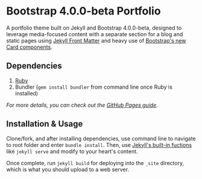 # Bootstrap 4.0.0-beta Portfolio
A portfolio theme built on Jekyll and Bootstrap 4.0.0-beta, designed to leverage media-focused content with a separate section for a blog and static pages using [Jekyll Front Matter](https://jekyllrb.com/docs/frontmatter/) and heavy use of [Bootstrap's new Card components](https://getbootstrap.com/docs/4.0/components/card/).

## Dependencies
1) [Ruby](https://www.ruby-lang.org/en/downloads/)
2) Bundler (`gem install bundler` from command line once Ruby is installed)

*For more details, you can check out the [GitHub Pages guide](https://help.github.com/articles/setting-up-your-github-pages-site-locally-with-jekyll/).*

## Installation & Usage
Clone/fork, and after installing dependencies, use command line to navigate to root folder and enter `bundle install`. Then, use [Jekyll's built-in fuctions](https://jekyllrb.com/docs/usage/) like `jekyll serve`  and modify to your heart's content.

Once complete, run `jekyll build` for deploying into the `_site` directory, which is what you should upload to a web server.
